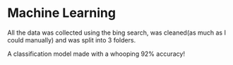 # Machine Learning
All the data was collected using the bing search, was cleaned(as much as I could manually) and was split into 3 folders.

A classification model made with a whooping 92% accuracy!
